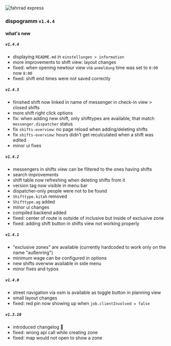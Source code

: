 ![fahrrad express](/assets/logo/fex-logo.png)

### dispogramm `v1.4.4`

#### what's new

##### `v1.4.4`
- displaying `README.md` in `einstellungen > information`
- more improvements to shift view: layout changes
- fixed: when opening newtour view via `anmeldung` time was set to `0:00` now `8:00`
- fixed: shift end times were not saved correctly

##### `v1.4.3`
- finished shift now linked in name of messenger in check-in view > closed shifts
- more shift right click options
- fix: when adding new shift, only shifttypes are available, that match `messenger.dispatcher` status
- fix `shifts-overview`: no page reload when adding/deleting shifts
- fix `shifts-overview`: hours didn't get reculculated when a shift was edited
- minor ui fixes

##### `v1.4.2`
- messengers in shifts view can be filtered to the ones having shifts
- search improvements
- shift table now refreshing when deleting shifts from it
- version tag now visible in menu bar
- dispatcher-only people were not to be found
- `Shifttype.kitah` removed
- `Shifttype.ag` added
- minor ui changes
- compiled backend added
- fixed: center of route is outside of inclusive but inside of exclusive zone
- fixed: adding shift button in shifts view not working properly


##### `v1.4.1`
- "exclusive zones" are available (currently hardcoded to work only on the name "außenring")
- minimum wage can be configured in options
- new shifts overwiw available in side menu
- minor fixes and typos

##### `v1.4.0`
- street navigation via osm is available as toggle button in planning view
- small layout changes
- fixed: red pin now showing up when `job.clientInvolved = false`

##### `v1.3.10`
- introduced changelog 🥳
- fixed: wrong api call while creating zone 
- fixed: map would not open to show a zone
